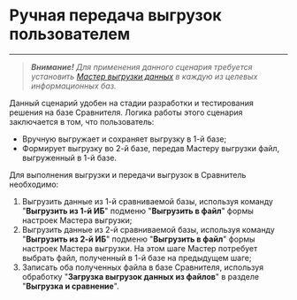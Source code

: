 # Ручная передача выгрузок пользователем
---
> ***Внимание!** Для применения данного сценария требуется установить [Мастер выгрузки данных](wizard-install.md) в каждую из целевых информационных баз.*

Данный сценарий удобен на стадии разработки и тестирования решения на базе Сравнителя. Логика работы этого сценария заключается в том, что пользователь:

- Вручную выгружает и сохраняет выгрузку в 1-й базе;
- Формирует выгрузку во 2-й базе, передав Мастеру выгрузки файл, выгруженный в 1-й базе.

Для выполнения выгрузки и передачи выгрузок в Сравнитель необходимо:

1. Выгрузить данные из 1-й сравниваемой базы, используя команду "**Выгрузить из 1-й ИБ**" подменю "**Выгрузить в файл**" формы настроек Мастера выгрузки;
2. Выгрузить данные из 2-й сравниваемой базы, используя команду "**Выгрузить из 2-й ИБ**" подменю "**Выгрузить в файл**" формы настроек Мастера выгрузки. На этом шаге Мастер потребует выбрать файл, полученный в 1-й базе на предыдущем шаге;
3. Записать оба полученных файла в базе Сравнителя, используя обработку "**Загрузка выгрузок данных из файлов**" в разделе "**Выгрузка и сравнение**".